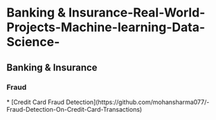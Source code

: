 # Banking & Insurance-Real-World-Projects-Machine-learning-Data-Science-

<h2>Banking & Insurance</h2>
<h3>Fraud</h3>
 * [Credit Card Fraud Detection](https://github.com/mohansharma077/-Fraud-Detection-On-Credit-Card-Transactions)  

